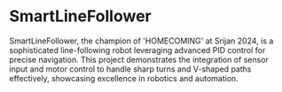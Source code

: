 # SmartLineFollower
SmartLineFollower, the champion of 'HOMECOMING' at Srijan 2024, is a sophisticated line-following robot leveraging advanced PID control for precise navigation. This project demonstrates the integration of sensor input and motor control to handle sharp turns and V-shaped paths effectively, showcasing excellence in robotics and automation.
